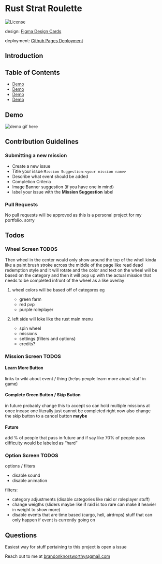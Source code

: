 # Rust Strat Roulette

[![License](https://img.shields.io/badge/License-MIT-blue.svg)](https://opensource.org/licenses/MIT)

design: [Figma Design Cards](https://www.figma.com/file/l73SeO5BDi8eN1KM0nBGjJ/rust-strat-roulette?node-id=0%3A1)

deployment: [Github Pages Deployment](https://brandonnorsworthy.github.io/rust-strat-roulette/)

## Introduction

## Table of Contents

 - [Demo](#demo)
 - [Demo](#contribution-guidelines)
 - [Demo](#todos)
 - [Demo](#questions)

## Demo

![demo gif here]()

## Contribution Guidelines

### Submitting a new mission

+ Create a new issue
+ Title your issue
```Mission Suggestion:<your mission name>```
+ Describe what event should be added
+ Completion Criteria
+ Image Banner suggestion (if you have one in mind)
+ label your issue with the **Mission Suggestion** label

### Pull Requests

No pull requests will be approved as this is a personal project for my portfolio. sorry

## Todos

### Wheel Screen TODOS

Then wheel in the center would only show around the top of the whell kinda like a paint brush stroke across the middle of the page like read dead redemption style and it will rotate and the color and text  on the wheel will be based on the category and then it will pop up with the actual mission that needs to be completed infront of the wheel as a like overlay

1. wheel colors will be based off of categores eg
    + green farm
    + red pvp
    + purple roleplayer

2. left side will loke like the rust main menu
    + spin wheel
    + missions
    + settings (filters and options)
    + credits?

### Mission Screen TODOS

#### Learn More Button

links to wiki about event / thing (helps people learn more about stuff in game)
#### Complete Green Button / Skip Button

in future probably change this to accept so can hold multiple missions at once incase one literally just cannot be completed right now
also change the skip button to a cancel button **maybe**

#### Future

add % of people that pass in future and if say like 70% of people pass difficulty would be labeled as “hard”

### Option Screen TODOS
options / filters  
+ disable sound
+ disable animation
  
filters:  
+ category adjustments (disable categories like raid or roleplayer stuff)
+ change weigths (sliders maybe like if raid is too rare can make it heavier in weight to show more)
+ disable events that are time based (cargo, heli, airdrops) stuff that can only happen if event is currently going on

## Questions

  Easiest way for stuff pertaining to this project is open a issue  
  
  Reach out to me at [brandonknorsworthy@gmail.com](mailto:brandonknorsworthy@gmail.com)
  